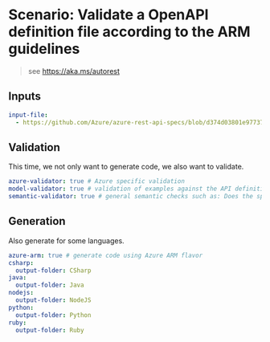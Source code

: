 # Scenario: Validate a OpenAPI definition file according to the ARM guidelines 

> see https://aka.ms/autorest

## Inputs

``` yaml 
input-file:
  - https://github.com/Azure/azure-rest-api-specs/blob/d374d03801e97737ddb32e01f20513e7b2bbd9c3/arm-storage/2015-06-15/swagger/storage.json
```

## Validation

This time, we not only want to generate code, we also want to validate.

``` yaml
azure-validator: true # Azure specific validation
model-validator: true # validation of examples against the API definition
semantic-validator: true # general semantic checks such as: Does the specified `default` value actually have the type specified for the corresponding field?
```

## Generation

Also generate for some languages.

``` yaml 
azure-arm: true # generate code using Azure ARM flavor
csharp:
  output-folder: CSharp
java:
  output-folder: Java
nodejs:
  output-folder: NodeJS
python:
  output-folder: Python
ruby:
  output-folder: Ruby
```
